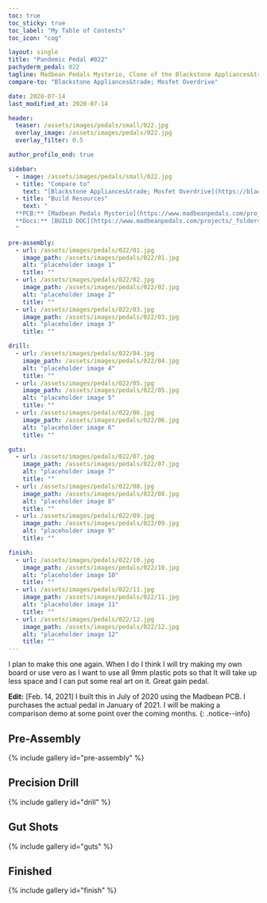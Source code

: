 ```yaml
---
toc: true
toc_sticky: true
toc_label: "My Table of Contents"
toc_icon: "cog"

layout: single
title: "Pandemic Pedal #022"
pachyderm_pedal: 022
tagline: Madbean Pedals Mysterio, Clone of the Blackstone Appliances&trade; Mosfet Overdrive
compare-to: "Blackstone Appliances&trade; Mosfet Overdrive"

date: 2020-07-14
last_modified_at: 2020-07-14

header:
  teaser: /assets/images/pedals/small/022.jpg
  overlay_image: /assets/images/pedals/022.jpg
  overlay_filter: 0.5

author_profile_end: true

sidebar:
  - image: /assets/images/pedals/small/022.jpg
  - title: "Compare to"
    text: "[Blackstone Appliances&trade; Mosfet Overdrive](https://blackstoneappliances.com/)"
  - title: "Build Resources"
    text: "
  **PCB:** [Madbean Pedals Mysterio](https://www.madbeanpedals.com/projects/index.html)<br>
  **Docs:** [BUILD DOC](https://www.madbeanpedals.com/projects/_folders/DistBoostOD/docs/Mysterioso.zip)
  "

pre-assembly:
  - url: /assets/images/pedals/022/01.jpg
    image_path: /assets/images/pedals/022/01.jpg
    alt: "placeholder image 1"
    title: ""
  - url: /assets/images/pedals/022/02.jpg
    image_path: /assets/images/pedals/022/02.jpg
    alt: "placeholder image 2"
    title: ""
  - url: /assets/images/pedals/022/03.jpg
    image_path: /assets/images/pedals/022/03.jpg
    alt: "placeholder image 3"
    title: ""

drill:
  - url: /assets/images/pedals/022/04.jpg
    image_path: /assets/images/pedals/022/04.jpg
    alt: "placeholder image 4"
    title: ""
  - url: /assets/images/pedals/022/05.jpg
    image_path: /assets/images/pedals/022/05.jpg
    alt: "placeholder image 5"
    title: ""
  - url: /assets/images/pedals/022/06.jpg
    image_path: /assets/images/pedals/022/06.jpg
    alt: "placeholder image 6"
    title: ""

guts:
  - url: /assets/images/pedals/022/07.jpg
    image_path: /assets/images/pedals/022/07.jpg
    alt: "placeholder image 7"
    title: ""
  - url: /assets/images/pedals/022/08.jpg
    image_path: /assets/images/pedals/022/08.jpg
    alt: "placeholder image 8"
    title: ""
  - url: /assets/images/pedals/022/09.jpg
    image_path: /assets/images/pedals/022/09.jpg
    alt: "placeholder image 9"
    title: ""

finish:
  - url: /assets/images/pedals/022/10.jpg
    image_path: /assets/images/pedals/022/10.jpg
    alt: "placeholder image 10"
    title: ""
  - url: /assets/images/pedals/022/11.jpg
    image_path: /assets/images/pedals/022/11.jpg
    alt: "placeholder image 11"
    title: ""
  - url: /assets/images/pedals/022/12.jpg
    image_path: /assets/images/pedals/022/12.jpg
    alt: "placeholder image 12"
    title: ""
---
```



I plan to make this one again. When I do I think I will try making my own board or use vero as I want to use all 9mm plastic pots so that It will take up less space and I can put some real art on it. Great gain pedal.

**Edit:** [Feb. 14, 2021] I built this in July of 2020 using the Madbean PCB. I purchases the actual pedal in January of 2021. I will be making a comparison demo at some point over the coming months. 
{: .notice--info}

## Pre-Assembly ##

{% include gallery id="pre-assembly" %}

## Precision Drill ##

{% include gallery id="drill" %}

## Gut Shots ##

{% include gallery id="guts" %}

## Finished ##

{% include gallery id="finish" %}